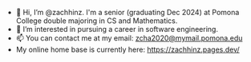 - 👋 Hi, I’m @zachhinz. I'm a senior (graduating Dec 2024) at Pomona College double majoring in CS and Mathematics. 
- 👀 I’m interested in pursuing a career in software engineering. 
- 📫 You can contact me at my email: zcha2020@mymail.pomona.edu
- My online home base is currently here: https://zachhinz.pages.dev/

<!---
zachhinz/zachhinz is a ✨ special ✨ repository because its `README.md` (this file) appears on your GitHub profile.
You can click the Preview link to take a look at your changes.
--->
